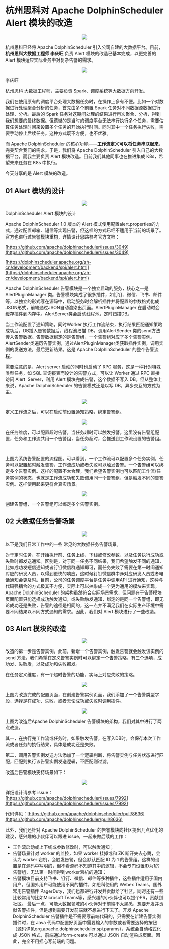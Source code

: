 # 杭州思科对 Apache DolphinScheduler Alert 模块的改造

<div align=center>
<img src="/img/3-16/1.png"/>
</div>

杭州思科已经将 Apache DolphinScheduler 引入公司自建的大数据平台。目前，**杭州思科大数据工程师 李庆旺** 负责 Alert 模块的改造已基本完成，以更完善的 Alert 模块适应实际业务中对复杂告警的需求。
<div align=center>

<img src="/img/3-16/2.png"/>

</div>

李庆旺

杭州思科 大数据工程师，主要负责 Spark、调度系统等大数据方向开发。

我们在使用原有的调度平台处理大数据任务时，在操作上多有不便。比如一个对数据进行处理聚合分析的任务，首先由多个前置 Spark 任务对不同数据源数据进行处理、分析。最后的 Spark 任务对这期间处理的结果进行再次聚合、分析，得到我们想要的最终数据。但遗憾的是当时的调度平台无法串行执行多个任务，需要估算任务处理时间来设置多个任务的开始执行时间。同时其中一个任务执行失败，需要手动停止后续任务。这种方式既不方便，也不优雅。

而 Apache DolphinScheduler 的核心功能——**工作流定义可以将任务串联起来**，完美契合我们的需求。于是，我们将 Apache DolphinScheduler 引入自己的大数据平台，而我主要负责 Alert 模块改造。目前我们其他同事也在推进集成 K8s，希望未来任务在 K8s 中执行。

今天分享的是 Alert 模块的改造。

## 01 **Alert 模块的设计**

<div align=center>

<img src="/img/3-16/3.png"/>

</div>

DolphinScheduler Alert 模块的设计

Apache DolphinScheduler 1.0 版本的 Alert 模式使用配置alert.properties的方式，通过配置邮箱、短信等实现告警，但这样的方式已经不适用于当前的场景了。官方也进行过告警模块重构，详情设计思路参考官方文档：

[https://github.com/apache/dolphinscheduler/issues/3049](https://github.com/apache/dolphinscheduler/issues/3049)

[https://dolphinscheduler.apache.org/zh-cn/development/backend/spi/alert.html](https://dolphinscheduler.apache.org/zh-cn/development/backend/spi/alert.html)


Apache DolphinScheduler 告警模块是一个独立启动的服务，核心之一是 AlertPluginManager 类。告警模块集成了很多插件，如钉钉、微信、飞书、邮件等，以独立的形式写在源码中，启动服务时会解析插件并将配置的参数格式化成JSON形式，前端通过JSON自动渲染出页面。AlertPluginManager 在启动时会缓存插件到内存中。AlertServer类会启动线程池，定时扫描DB。

当工作流配置了通知策略，同时Worker 执行工作流结束，执行结果匹配通知策略成功后，DB插入告警数据后，线程池扫描 DB，调用AlertSender 类的send方法传入告警数据。告警数据绑定的是告警组，一个告警组对应了多个告警实例。AlertSender类遍历告警实例，通过AlertPluginManager类获取插件实例，调用实例的发送方法，最后更新结果。这是 Apache DolphinScheduler 的整个告警流程。

需要注意的是，Alert server 启动的同时也启动了 RPC 服务，这是一种针对特殊类型任务，如 SQL 查询报表而设计的告警方式，可以让 Worker 通过 RPC 直接访问 Alert  Server，利用 Alert 模块完成告警，这个数据不写入 DB。但从整体上来说，Apache DolphinScheduler 的告警模式还是以写 DB，异步交互的方式为主。

<div align=center>
<img src="/img/3-16/4.png"/>
</div>

定义工作流之后，可以在启动前设置通知策略，绑定告警组。

<div align=center>

<img src="/img/3-16/5.png"/>

</div>

在任务维度，可以配置超时告警，当任务超时可以触发报警。这里没有告警组配置，任务和工作流共用一个告警组，当任务超时，会推送到工作流设置的告警组。

<div align=center>

<img src="/img/3-16/6.png"/>

</div>

上图为系统告警配置的流程图。可以看到，一个工作流可以配置多个任务实例，任务可以配置超时触发告警，工作流成功或者失败可以触发告警。一个告警组可以绑定多个告警实例。这样的配置不太合理，我们希望告警实例也可以匹配工作流/任务实例的状态，也就是工作流成功和失败调用同一个告警组，但是触发不同的告警实例。这样使用起来更符合真实场景。

<div align=center>

<img src="/img/3-16/7.png"/>

</div>

创建告警组，一个告警组可以绑定多个告警实例。

## 02 **大数据任务告警场景**

<div align=center>

<img src="/img/3-16/8.png"/>

</div>

以下是我们日常工作中的一些 常见的大数据任务告警场景。

对于定时任务，在开始执行前、任务上线、下线或修改参数，以及任务执行成功或失败时都发送通知。区别是，对于同一任务不同结果，我们希望触发不同的通知，比如成功发短信通知或者钉钉微信群通知即可，而任务失败了需要在第一时间通知对应的研发人员，以得到更快的响应，这时候钉钉微信群中@对应研发人员或者电话通知会更及时。目前，公司的任务调度平台是任务中调用API 进行通知，这种与代码强耦合的方式极其不方便，实际上可以抽象成一个更为通用的模块来实现。
Apache DolphinScheduler 的架构虽然符合实际场景需求，但问题在于告警模块页面配置只能选择成功触发通知，或失败触发通知，绑定的是同一个告警组，即无论成功还是失败，告警的途径是相同的，这一点并不满足我们在实际生产环境中需要不同结果以不同方式通知的需求。因此，我们对 Alert 模块进行了一些改造。

## 03 **Alert 模块的改造**

<div align=center>

<img src="/img/3-16/9.png"/>

</div>

改造的第一步是告警实例。此前，新增一个告警实例，触发告警就会触发该实例的 send 方法，我们希望在定义告警实例时可以绑定一个告警策略，有三个选项，成功发、失败发，以及成功和失败都发。


在任务定义维度，有一个超时告警的功能，实际上对应失败的策略。

<div align=center>

<img src="/img/3-16/10.png"/>

</div>

上图为改造完成的配置页面，在创建告警实例页面，我们添加了一个告警类型字段，选择是在成功、失败，或者无论成功或失败时调用插件。

<div align=center>

<img src="/img/3-16/11.png"/>

</div>

上图为改造后Apache DolphinScheduler 告警模块的架构，我们对其中进行了两点改造。


其一，在执行完工作流或任务时，如果触发告警，在写入DB时，会保存本次工作流或者任务的执行结果，具体是成功还是失败。

第二，调用告警实例发送方法添加了一个逻辑判断，将告警实例与任务状态进行匹配，匹配则执行该告警实例发送逻辑，不匹配则过滤。


改造后告警模块支持场景如下：

<div align=center>
<img src="/img/3-16/12.png"/>
</div>

详细设计请参考 issue：[https://github.com/apache/dolphinscheduler/issues/7992](https://github.com/apache/dolphinscheduler/issues/7992)

代码详见：[https://github.com/apache/dolphinscheduler/pull/8636](https://github.com/apache/dolphinscheduler/pull/8636)

此外，我们还针对 Apache DolphinScheduler 的告警模块向社区提出几点优化的建议，感兴趣的小伙伴可以跟进 issue，一起来做后续的工作：

* 工作流启动或上下线或参数修改时，可以触发通知；
* 告警场景针对 worker 的监控，如果 worker 挂掉或和 ZK 断开失去心跳，会认为 worker 宕机，会触发告警，但会默认匹配 ID 为 1 的告警组。这样的设置是在源码中写明的，但不看源码不知道其中的逻辑，不会专门设置ID为1的告警组，无法第一时间得到worker宕机的通知；
* 告警模块目前支持飞书、钉钉、微信、邮件等多种插件，这些插件适用于国内用户，但国外用户可能使用不同的插件，如思科使用的 Webex Teams，国外常用告警插件 PagerDuty，我们也都进行开发并贡献给了社区。同时还有一些比较常用的比如Microsoft Teams等，感兴趣的小伙伴也可以提个PR，贡献到社区。
最后一点，可能大数据领域的小伙伴对于前端不太熟悉，想要开发并贡献告警插件，但是想到需要开发前端就不想进行下去了。开发 Apache DolphinScheduler 告警插件是不需要写前端代码的，只需要在新建告警实例插件时，在 Java 代码中配置好页面中需要输入的参数或者需要选择的按钮（源码详见org.apache.dolphinscheduler.spi.params），系统会自动格式化成 JSON 格式，前端通过form-create 可以通过 JSON 自动渲染成页面。因此，完全不用担心写前端的问题。
